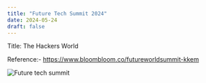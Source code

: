 ```yaml
---
title: "Future Tech Summit 2024"
date: 2024-05-24
draft: false
---
```


Title: The Hackers World


Reference:- https://www.bloombloom.co/futureworldsummit-kkem

![Future tech summit](/images/futuretechsummit_2022.jpg)







